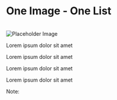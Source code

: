 # One Image - One List

<br>
<div class="container">
  
  <div class="image-column">
      <img src="https://via.placeholder.com/400x300" alt="Placeholder Image">
      <!-- <img src="images/copilot-stack.png" alt="Placeholder Image"> -->
  </div>

  <div class="column2">
    <p class="list-title">Lorem ipsum dolor sit amet</p>
    <p class="list-title">Lorem ipsum dolor sit amet</p>
    <p class="list-title">Lorem ipsum dolor sit amet</p>
    <p class="list-title">Lorem ipsum dolor sit amet</p>
  </div>

</div>

<!-- Add some speaker notes -->

Note:
